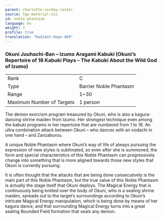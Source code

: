```yaml
---
parent: charlotte-corday-caster
source: fgo-material-xiv
id: noble-phantasm
language: en
weight: 3
profile: true
translation: "Radiant-Hope-469"
---
```


### Okuni Juuhachi-Ban – Izumo Aragami Kabuki (Okuni’s Repertoire of 18 Kabuki Plays – The Kabuki About the Wild God of Izumo)

<table>
  <tr><td>Rank</td><td>C</td></tr>
  <tr><td>Type</td><td>Barrier Noble Phantasm</td></tr>
  <tr><td>Range</td><td>1~30</td></tr>
  <tr><td>Maximum Number of Targets</td><td>1 person</td></tr>
</table>

The demon exorcism program treasured by Okuni, who is also a kagura-dancing shrine maiden from Izumo. Her strongest technique even among the kabuki programs in her repertoire that are numbered from 1 to 18. An ultra combination attack between Okuni – who dances with an oodachi in one hand – and Zanzaburou.

A unique Noble Phantasm where Okuni’s way of life of always pursuing the expression of new styles is sublimated, so even after she is summoned, the form and special characteristics of this Noble Phantasm can progressively change into something that is more aligned towards those new styles that Okuni is currently pursuing.

It is often thought that the attacks that are being done consecutively is the main part of this Noble Phantasm, but the true value of this Noble Phantasm is actually the stage itself that Okuni deploys. The Magical Energy that is continuously being knitted over the body of Okuni, who is a sealing shrine maiden, spreads out to the target’s surroundings according to Okuni’s intricate Magical Energy manipulation, which is being done by means of her kagura dance, and that surrounding Magical Energy turns into a great sealing Bounded Field formation that seals any demon.
